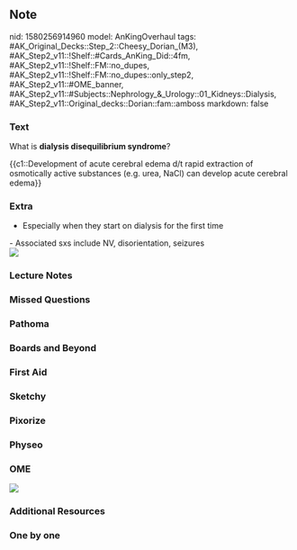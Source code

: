 ## Note
nid: 1580256914960
model: AnKingOverhaul
tags: #AK_Original_Decks::Step_2::Cheesy_Dorian_(M3), #AK_Step2_v11::!Shelf::#Cards_AnKing_Did::4fm, #AK_Step2_v11::!Shelf::FM::no_dupes, #AK_Step2_v11::!Shelf::FM::no_dupes::only_step2, #AK_Step2_v11::#OME_banner, #AK_Step2_v11::#Subjects::Nephrology_&_Urology::01_Kidneys::Dialysis, #AK_Step2_v11::Original_decks::Dorian::fam::amboss
markdown: false

### Text
What is <b>dialysis disequilibrium syndrome</b>?
<div>
  {{c1::Development of acute cerebral edema d/t rapid extraction of
  osmotically active substances (e.g. urea, NaCl) can develop acute
  cerebral edema}}
</div>

### Extra
- Especially when they start on dialysis for the first time
<div>
  - Associated sxs include NV, disorientation, seizures
</div>
<div><img src=
"paste-dfe5e373d8dbf286d80c26d3fdafa60dd8e48239.jpg"></div>

### Lecture Notes


### Missed Questions


### Pathoma


### Boards and Beyond


### First Aid


### Sketchy


### Pixorize


### Physeo


### OME
<div class="ome-widget">
  <a href="https://onlinemeded.org?ref=anki"><img src=
  "_OME_AnkiFlashcards_General_3.png"></a>
</div>

### Additional Resources


### One by one

